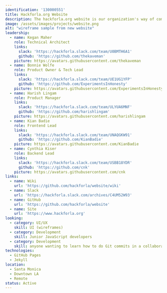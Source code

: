```yaml
---
identification: '130000551'
title: Hackforla.org Website
description: The hackforla.org website is our organization's way of communicating with new volunteers, stakeholders, and donors. This project is a good place to start for new volunteers looking to polish their git protocol skills (branches, separation of concerns, etc.). We are currently in a redesign phase, using CI/CD in the run up to demoing the new version at Code for America's Summit 2020 in Washington, D.C.
image: /assets/images/projects/website.png
alt: "wireframe sample from new website"
leadership:
  - name: Kegan Maher
    role: Technical Architect
    links:
      slack: 'https://hackforla.slack.com/team/U0BMTH6A1'
      github: 'https://github.com/thekaveman'
    picture: https://avatars.githubusercontent.com/thekaveman
  - name: Bonnie Wolfe
    role: Product Owner & Tech Lead
    links:
      slack: 'https://hackforla.slack.com/team/UE1UG1YFP'
      github: 'https://github.com/ExperimentsInHonesty'
    picture: https://avatars.githubusercontent.com/ExperimentsInHonesty
  - name: Harish Lingam
    role: Product Manager
    links:
      slack: 'https://hackforla.slack.com/team/ULYUA6MNF'
      github: 'https://github.com/harishlingam'
    picture: https://avatars.githubusercontent.com/harishlingam
  - name: Kian Badie
    role: Frontend Lead
    links:
      slack: 'https://hackforla.slack.com/team/UNAQGKW91'
      github: 'https://github.com/KianBadie'
    picture: https://avatars.githubusercontent.com/KianBadie
  - name: Cynthia Kiser
    role: Backend Lead
    links:
      slack: 'https://hackforla.slack.com/team/USBB18YDR'
      github: 'https://github.com/cnk'
    picture: https://avatars.githubusercontent.com/cnk
links:
  - name: Wiki
    url: 'https://github.com/hackforla/website/wiki'
  - name: Slack
    url: 'https://hackforla.slack.com/archives/C4UM52W93'
  - name: GitHub
    url: 'https://github.com/hackforla/website'
  - name: Site
    url: 'https://www.hackforla.org'
looking:
  - category: UI/UX
    skill: UI (wireframes)
  - category: Development
    skill: Junior JavaScript developers
  - category: Development
    skill: anyone wanting to learn how to do Git commits in a collaborative work environment
technologies:
  - GitHub Pages
  - Jekyll
location: 
  - Santa Monica 
  - Downtown LA 
  - Remote
status: Active
---
```

